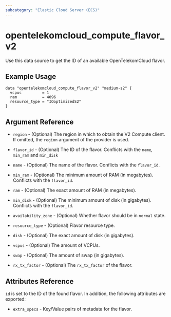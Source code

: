 ```yaml
---
subcategory: "Elastic Cloud Server (ECS)"
---
```


# opentelekomcloud_compute_flavor_v2

Use this data source to get the ID of an available OpenTelekomCloud flavor.

## Example Usage

```hcl
data "opentelekomcloud_compute_flavor_v2" "medium-s2" {
  vcpus         = 1
  ram           = 4096
  resource_type = "IOoptimizedS2"
}
```

## Argument Reference

* `region` - (Optional) The region in which to obtain the V2 Compute client.
  If omitted, the `region` argument of the provider is used.

* `flavor_id` - (Optional) The ID of the flavor. Conflicts with the `name`,
  `min_ram` and `min_disk`

* `name` - (Optional) The name of the flavor. Conflicts with the `flavor_id`.

* `min_ram` - (Optional) The minimum amount of RAM (in megabytes). Conflicts
  with the `flavor_id`.

* `ram` - (Optional) The exact amount of RAM (in megabytes).

* `min_disk` - (Optional) The minimum amount of disk (in gigabytes). Conflicts
  with the `flavor_id`.

* `availability_zone` - (Optional) Whether flavor should be in `normal` state.

* `resource_type` - (Optional) Flavor resource type.

* `disk` - (Optional) The exact amount of disk (in gigabytes).

* `vcpus` - (Optional) The amount of VCPUs.

* `swap` - (Optional) The amount of swap (in gigabytes).

* `rx_tx_factor` - (Optional) The `rx_tx_factor` of the flavor.

## Attributes Reference

`id` is set to the ID of the found flavor. In addition, the following attributes
are exported:

* `extra_specs` - Key/Value pairs of metadata for the flavor.
